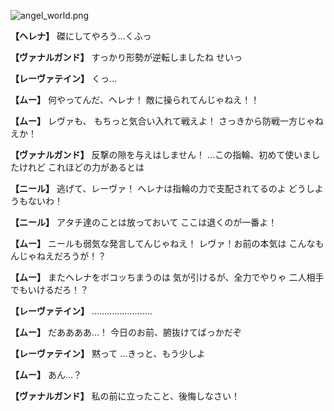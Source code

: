 
![angel_world.png](../images/backgrounds/angel_world.png)

**【ヘレナ】**
磔にしてやろう…くふっ

**【ヴァナルガンド】**
すっかり形勢が逆転しましたね
せいっ

**【レーヴァテイン】**
くっ…

**【ムー】**
何やってんだ、ヘレナ！
敵に操られてんじゃねえ！！

**【ムー】**
レヴァも、
もちっと気合い入れて戦えよ！
さっきから防戦一方じゃねえか！

**【ヴァナルガンド】**
反撃の隙を与えはしません！
…この指輪、初めて使いましたけれど
これほどの力があるとは

**【ニール】**
逃げて、レーヴァ！
ヘレナは指輪の力で支配されてるのよ
どうしようもないわ！

**【ニール】**
アタチ達のことは放っておいて
ここは退くのが一番よ！

**【ムー】**
ニールも弱気な発言してんじゃねえ！
レヴァ！お前の本気は
こんなもんじゃねえだろうが！？

**【ムー】**
またヘレナをボコッちまうのは
気が引けるが、全力でやりゃ
二人相手でもいけるだろ！？

**【レーヴァテイン】**
……………………

**【ムー】**
だああああ…！
今日のお前、腑抜けてばっかだぞ

**【レーヴァテイン】**
黙って
…きっと、もう少しよ

**【ムー】**
あん…？

**【ヴァナルガンド】**
私の前に立ったこと、後悔しなさい！